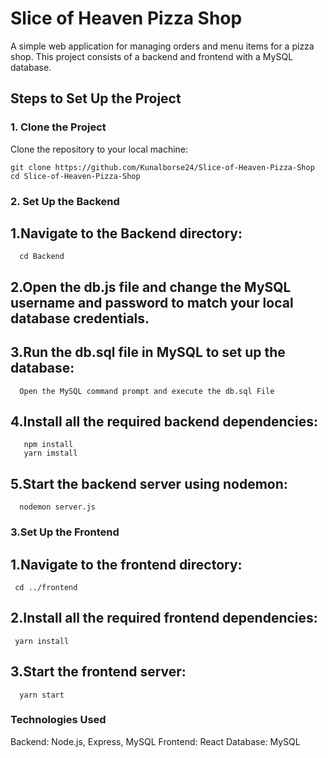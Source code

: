 # Slice of Heaven Pizza Shop

A simple web application for managing orders and menu items for a pizza shop. This project consists of a backend and frontend with a MySQL database.

## Steps to Set Up the Project

### 1. Clone the Project

Clone the repository to your local machine:

```
git clone https://github.com/Kunalborse24/Slice-of-Heaven-Pizza-Shop
cd Slice-of-Heaven-Pizza-Shop
```
### 2. Set Up the Backend
  ## 1.Navigate to the Backend directory:
  ```
    cd Backend
  ```
## 2.Open the db.js file and change the MySQL username and password to match your local database credentials.

  ## 3.Run the db.sql file in MySQL to set up the database:
  
      Open the MySQL command prompt and execute the db.sql File
  ## 4.Install all the required backend dependencies:
       npm install
       yarn imstall
  ## 5.Start the backend server using nodemon:
      nodemon server.js
      
### 3.Set Up the Frontend
  ## 1.Navigate to the frontend directory:
     cd ../frontend
  ## 2.Install all the required frontend dependencies:
     yarn install
  ## 3.Start the frontend server:
      yarn start

### Technologies Used
Backend: Node.js, Express, MySQL
Frontend: React
Database: MySQL
      
  


